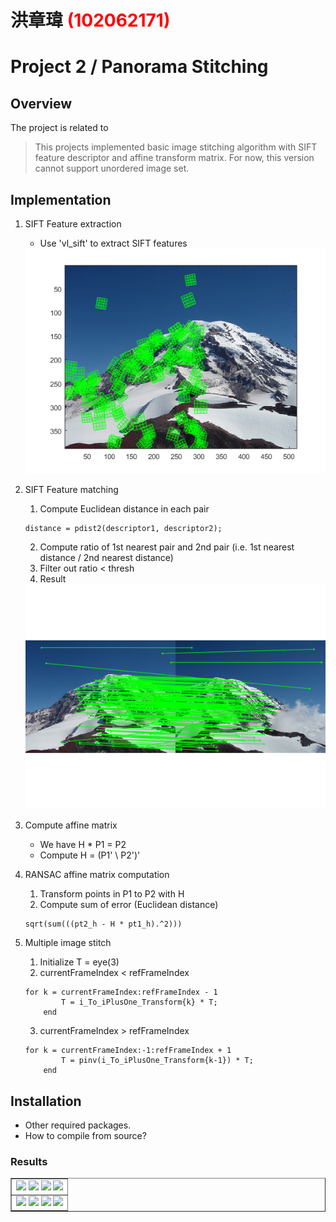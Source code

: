 # 洪章瑋 <span style="color:red">(102062171)</span>

# Project 2 / Panorama Stitching

## Overview
The project is related to 
> This projects implemented basic image stitching algorithm with SIFT feature descriptor and affine transform matrix. For now, this version cannot support unordered image set.


## Implementation
1. SIFT Feature extraction
	* Use 'vl_sift' to extract SIFT features
	<img src="sift.png"/>
2. SIFT Feature matching
	1. Compute Euclidean distance in each pair
	```
	distance = pdist2(descriptor1, descriptor2);
	```
	2. Compute ratio of 1st nearest pair and 2nd pair (i.e. 1st nearest distance / 2nd nearest distance)
	3. Filter out ratio < thresh
	4. Result  
	<img src="siftsimplematcher_result.png"/>
	
3. Compute affine matrix
	* We have H * P1 = P2
	* Compute H = (P1' \ P2')'
4. RANSAC affine matrix computation
	1. Transform points in P1 to P2 with H
	2. Compute sum of error (Euclidean distance)
	```
	sqrt(sum(((pt2_h - H * pt1_h).^2)))
	```
5. Multiple image stitch
	1. Initialize T = eye(3)
	2. currentFrameIndex < refFrameIndex
	```
	for k = currentFrameIndex:refFrameIndex - 1
        	T = i_To_iPlusOne_Transform{k} * T;
    	end
	```
	3. currentFrameIndex > refFrameIndex
	```
	for k = currentFrameIndex:-1:refFrameIndex + 1
        	T = pinv(i_To_iPlusOne_Transform{k-1}) * T;
    	end
	```

## Installation
* Other required packages.
* How to compile from source?

### Results

<table border=1>
<tr>
<td>
<img src="placeholder.jpg" width="24%"/>
<img src="placeholder.jpg"  width="24%"/>
<img src="placeholder.jpg" width="24%"/>
<img src="placeholder.jpg" width="24%"/>
</td>
</tr>

<tr>
<td>
<img src="placeholder.jpg" width="24%"/>
<img src="placeholder.jpg"  width="24%"/>
<img src="placeholder.jpg" width="24%"/>
<img src="placeholder.jpg" width="24%"/>
</td>
</tr>

</table>
